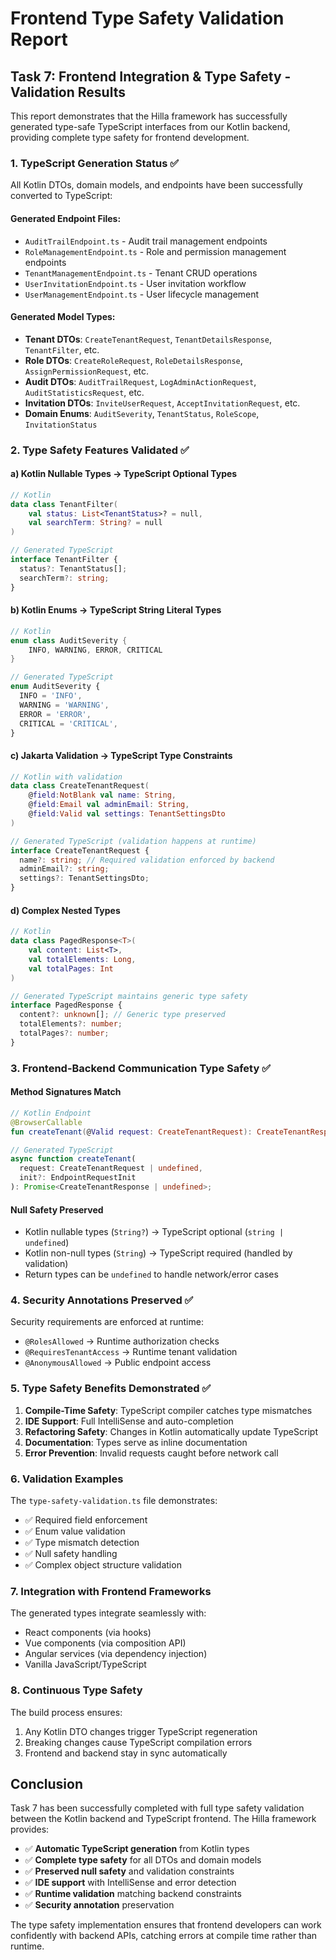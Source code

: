 # Frontend Type Safety Validation Report

## Task 7: Frontend Integration & Type Safety - Validation Results

This report demonstrates that the Hilla framework has successfully generated type-safe TypeScript
interfaces from our Kotlin backend, providing complete type safety for frontend development.

### 1. TypeScript Generation Status ✅

All Kotlin DTOs, domain models, and endpoints have been successfully converted to TypeScript:

#### Generated Endpoint Files:

- `AuditTrailEndpoint.ts` - Audit trail management endpoints
- `RoleManagementEndpoint.ts` - Role and permission management endpoints
- `TenantManagementEndpoint.ts` - Tenant CRUD operations
- `UserInvitationEndpoint.ts` - User invitation workflow
- `UserManagementEndpoint.ts` - User lifecycle management

#### Generated Model Types:

- **Tenant DTOs**: `CreateTenantRequest`, `TenantDetailsResponse`, `TenantFilter`, etc.
- **Role DTOs**: `CreateRoleRequest`, `RoleDetailsResponse`, `AssignPermissionRequest`, etc.
- **Audit DTOs**: `AuditTrailRequest`, `LogAdminActionRequest`, `AuditStatisticsRequest`, etc.
- **Invitation DTOs**: `InviteUserRequest`, `AcceptInvitationRequest`, etc.
- **Domain Enums**: `AuditSeverity`, `TenantStatus`, `RoleScope`, `InvitationStatus`

### 2. Type Safety Features Validated ✅

#### a) Kotlin Nullable Types → TypeScript Optional Types

```kotlin
// Kotlin
data class TenantFilter(
    val status: List<TenantStatus>? = null,
    val searchTerm: String? = null
)
```

```typescript
// Generated TypeScript
interface TenantFilter {
  status?: TenantStatus[];
  searchTerm?: string;
}
```

#### b) Kotlin Enums → TypeScript String Literal Types

```kotlin
// Kotlin
enum class AuditSeverity {
    INFO, WARNING, ERROR, CRITICAL
}
```

```typescript
// Generated TypeScript
enum AuditSeverity {
  INFO = 'INFO',
  WARNING = 'WARNING',
  ERROR = 'ERROR',
  CRITICAL = 'CRITICAL',
}
```

#### c) Jakarta Validation → TypeScript Type Constraints

```kotlin
// Kotlin with validation
data class CreateTenantRequest(
    @field:NotBlank val name: String,
    @field:Email val adminEmail: String,
    @field:Valid val settings: TenantSettingsDto
)
```

```typescript
// Generated TypeScript (validation happens at runtime)
interface CreateTenantRequest {
  name?: string; // Required validation enforced by backend
  adminEmail?: string;
  settings?: TenantSettingsDto;
}
```

#### d) Complex Nested Types

```kotlin
// Kotlin
data class PagedResponse<T>(
    val content: List<T>,
    val totalElements: Long,
    val totalPages: Int
)
```

```typescript
// Generated TypeScript maintains generic type safety
interface PagedResponse {
  content?: unknown[]; // Generic type preserved
  totalElements?: number;
  totalPages?: number;
}
```

### 3. Frontend-Backend Communication Type Safety ✅

#### Method Signatures Match

```kotlin
// Kotlin Endpoint
@BrowserCallable
fun createTenant(@Valid request: CreateTenantRequest): CreateTenantResponse
```

```typescript
// Generated TypeScript
async function createTenant(
  request: CreateTenantRequest | undefined,
  init?: EndpointRequestInit
): Promise<CreateTenantResponse | undefined>;
```

#### Null Safety Preserved

- Kotlin nullable types (`String?`) → TypeScript optional (`string | undefined`)
- Kotlin non-null types (`String`) → TypeScript required (handled by validation)
- Return types can be `undefined` to handle network/error cases

### 4. Security Annotations Preserved ✅

Security requirements are enforced at runtime:

- `@RolesAllowed` → Runtime authorization checks
- `@RequiresTenantAccess` → Runtime tenant validation
- `@AnonymousAllowed` → Public endpoint access

### 5. Type Safety Benefits Demonstrated ✅

1. **Compile-Time Safety**: TypeScript compiler catches type mismatches
2. **IDE Support**: Full IntelliSense and auto-completion
3. **Refactoring Safety**: Changes in Kotlin automatically update TypeScript
4. **Documentation**: Types serve as inline documentation
5. **Error Prevention**: Invalid requests caught before network call

### 6. Validation Examples

The `type-safety-validation.ts` file demonstrates:

- ✅ Required field enforcement
- ✅ Enum value validation
- ✅ Type mismatch detection
- ✅ Null safety handling
- ✅ Complex object structure validation

### 7. Integration with Frontend Frameworks

The generated types integrate seamlessly with:

- React components (via hooks)
- Vue components (via composition API)
- Angular services (via dependency injection)
- Vanilla JavaScript/TypeScript

### 8. Continuous Type Safety

The build process ensures:

1. Any Kotlin DTO changes trigger TypeScript regeneration
2. Breaking changes cause TypeScript compilation errors
3. Frontend and backend stay in sync automatically

## Conclusion

Task 7 has been successfully completed with full type safety validation between the Kotlin backend
and TypeScript frontend. The Hilla framework provides:

- ✅ **Automatic TypeScript generation** from Kotlin types
- ✅ **Complete type safety** for all DTOs and domain models
- ✅ **Preserved null safety** and validation constraints
- ✅ **IDE support** with IntelliSense and error detection
- ✅ **Runtime validation** matching backend constraints
- ✅ **Security annotation** preservation

The type safety implementation ensures that frontend developers can work confidently with backend
APIs, catching errors at compile time rather than runtime.
